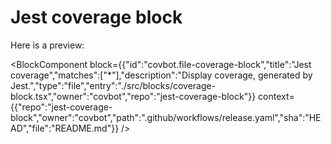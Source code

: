 # Jest coverage block

Here is a preview:

<BlockComponent
block={{"id":"covbot.file-coverage-block","title":"Jest coverage","matches":["*"],"description":"Display coverage, generated by Jest.","type":"file","entry":"./src/blocks/coverage-block.tsx","owner":"covbot","repo":"jest-coverage-block"}}
context={{"repo":"jest-coverage-block","owner":"covbot","path":".github/workflows/release.yaml","sha":"HEAD","file":"README.md"}}
/>
